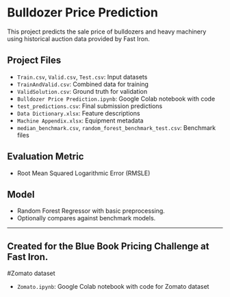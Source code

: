 # Bulldozer Price Prediction

This project predicts the sale price of bulldozers and heavy machinery using historical auction data provided by Fast Iron.

## Project Files

- `Train.csv`, `Valid.csv`, `Test.csv`: Input datasets
- `TrainAndValid.csv`: Combined data for training
- `ValidSolution.csv`: Ground truth for validation
- `Bulldozer Price Prediction.ipynb`: Google Colab notebook with code
- `test_predictions.csv`: Final submission predictions
- `Data Dictionary.xlsx`: Feature descriptions
- `Machine Appendix.xlsx`: Equipment metadata
- `median_benchmark.csv`, `random_forest_benchmark_test.csv`: Benchmark files

## Evaluation Metric

- Root Mean Squared Logarithmic Error (RMSLE)

## Model

- Random Forest Regressor with basic preprocessing.
- Optionally compares against benchmark models.

---

Created for the Blue Book Pricing Challenge at Fast Iron.
---
#Zomato dataset 
- `Zomato.ipynb`: Google Colab notebook with code for Zomato dataset


